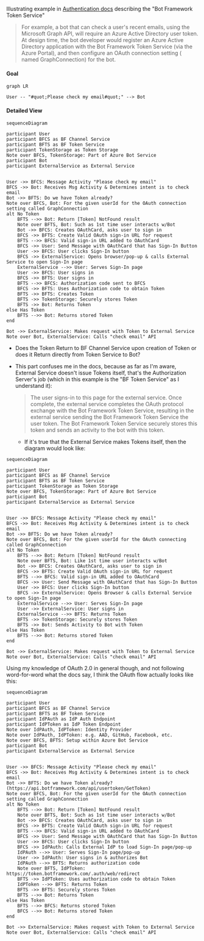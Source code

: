 Illustrating example in [Authentication docs](https://docs.microsoft.com/en-us/azure/bot-service/bot-builder-concept-authentication?view=azure-bot-service-4.0#about-the-bot-framework-token-service) describing the "Bot Framework Token Service"

> For example, a bot that can check a user's recent emails, using the Microsoft Graph API, will require an Azure Active Directory user token. At design time, the bot developer would register an Azure Active Directory application with the Bot Framework Token Service (via the Azure Portal), and then configure an OAuth connection setting ( named GraphConnection) for the bot.

#### Goal

```mermaid
graph LR

User -- "#quot;Please check my email#quot;" --> Bot

```

#### Detailed View

```mermaid
sequenceDiagram

participant User
participant BFCS as BF Channel Service
participant BFTS as BF Token Service
participant TokenStorage as Token Storage
Note over BFCS, TokenStorage: Part of Azure Bot Service
participant Bot
participant ExternalService as External Service


User ->> BFCS: Message Activity "Please check my email"
BFCS ->> Bot: Receives Msg Activity & Determines intent is to check email
Bot ->> BFTS: Do we have Token already?
Note over BFCS, Bot: For the given userId for the OAuth connection setting called GraphConnection
alt No Token
    BFTS -->> Bot: Return [Token] NotFound result
    Note over BFTS, Bot: Such as 1st time user interacts w/Bot
    Bot ->> BFCS: Creates OAuthCard, asks user to sign in
    BFCS ->> BFTS: Create Valid OAuth sign-in URL for request
    BFTS -->> BFCS: Valid sign-in URL added to OAuthCard
    BFCS ->> User: Send Message with OAuthCard that has Sign-In Button
    User ->> BFCS: User clicks Sign-In button
    BFCS ->> ExternalService: Opens browser/pop-up & calls External Service to open Sign-In page
    ExternalService -->> User: Serves Sign-In page
    User ->> BFCS: User signs in
    BFCS ->> BFTS: User signs in
    BFTS -->> BFCS: Authorization code sent to BFCS
    BFCS ->> BFTS: Uses Authorization code to obtain Token
    BFTS ->> BFTS: Creates Token
    BFTS ->> TokenStorage: Securely stores Token
    BFTS ->> Bot: Returns Token
else Has Token
    BFTS -->> Bot: Returns stored Token
end

Bot ->> ExternalService: Makes request with Token to External Service
Note over Bot, ExternalService: Calls "check email" API

```
* Does the Token Return to BF Channel Service upon creation of Token or does it Return directly from Token Service to Bot?
* This part confuses me in the docs, because as far as I'm aware, External Service doesn't issue Tokens itself, that's the Authorization Server's job (which in this example is the "BF Token Service" as I understand it):
    > The user signs-in to this page for the external service. Once complete, the external service completes the OAuth protocol exchange with the Bot Framework Token Service, resulting in the external service sending the Bot Framework Token Service the user token. The Bot Framework Token Service securely stores this token and sends an activity to the bot with this token.

    * If it's true that the External Service makes Tokens itself, then the diagram would look like:

```mermaid
sequenceDiagram

participant User
participant BFCS as BF Channel Service
participant BFTS as BF Token Service
participant TokenStorage as Token Storage
Note over BFCS, TokenStorage: Part of Azure Bot Service
participant Bot
participant ExternalService as External Service


User ->> BFCS: Message Activity "Please check my email"
BFCS ->> Bot: Receives Msg Activity & Determines intent is to check email
Bot ->> BFTS: Do we have Token already?
Note over BFCS, Bot: For the given userId for the OAuth connecting called GraphConnection
alt No Token
    BFTS -->> Bot: Return [Token] NotFound result
    Note over BFTS, Bot: Like 1st time user interacts w/Bot
    Bot ->> BFCS: Creates OAuthCard, asks user to sign in
    BFCS ->> BFTS: Create Valid OAuth sign-in URL for request
    BFTS -->> BFCS: Valid sign-in URL added to OAuthCard
    BFCS ->> User: Send Message with OAuthCard that has Sign-In Button
    User ->> BFCS: User clicks Sign-In button
    BFCS ->> ExternalService: Opens Browser & calls External Service to open Sign-In page
    ExternalService -->> User: Serves Sign-In page
    User ->> ExternalService: User signs in
    ExternalService -->> BFTS: Returns Token
    BFTS ->> TokenStorage: Securely stores Token
    BFTS ->> Bot: Sends Activity to Bot with Token
else Has Token
    BFTS -->> Bot: Returns stored Token
end

Bot ->> ExternalService: Makes request with Token to External Service
Note over Bot, ExternalService: Calls "check email" API
```

Using my knowledge of OAuth 2.0 in general though, and not following word-for-word what the docs say, I think the OAuth flow actually looks like this:

```mermaid
sequenceDiagram

participant User
participant BFCS as BF Channel Service
participant BFTS as BF Token Service
participant IdPAuth as IdP Auth Endpoint
participant IdPToken as IdP Token Endpoint
Note over IdPAuth, IdPToken: Identity Provider
Note over IdPAuth, IdPToken: e.g. AAD, GitHub, Facebook, etc.
Note over BFCS, BFTS: Setup within Azure Bot Service
participant Bot
participant ExternalService as External Service


User ->> BFCS: Message Activity "Please check my email"
BFCS ->> Bot: Receives Msg Activity & Determines intent is to check email
Bot ->> BFTS: Do we have Token already? (https://api.botframework.com/api/usertoken/GetToken)
Note over BFCS, Bot: For the given userId for the OAuth connection setting called GraphConnection
alt No Token
    BFTS -->> Bot: Return [Token] NotFound result
    Note over BFTS, Bot: Such as 1st time user interacts w/Bot
    Bot ->> BFCS: Creates OAuthCard, asks user to sign in
    BFCS ->> BFTS: Create Valid OAuth sign-in URL for request
    BFTS -->> BFCS: Valid sign-in URL added to OAuthCard
    BFCS ->> User: Send Message with OAuthCard that has Sign-In Button
    User ->> BFCS: User clicks Sign-In button
    BFCS ->> IdPAuth: Calls External IdP to load Sign-In page/pop-up
    IdPAuth -->> User: Serves Sign-In page/pop-up
    User ->> IdPAuth: User signs in & authorizes Bot
    IdPAuth -->> BFTS: Returns authorization code
    Note over BFTS, IdPToken: https://token.botframework.com/.auth/web/redirect
    BFTS ->> IdPToken: Uses authorization code to obtain Token
    IdPToken -->> BFTS: Returns Token
    BFTS ->> BFTS: Securely stores Token
    BFTS -->> Bot: Returns Token
else Has Token
    BFTS -->> BFCS: Returns stored Token
    BFCS -->> Bot: Returns stored Token
end

Bot ->> ExternalService: Makes request with Token to External Service
Note over Bot, ExternalService: Calls "check email" API

```